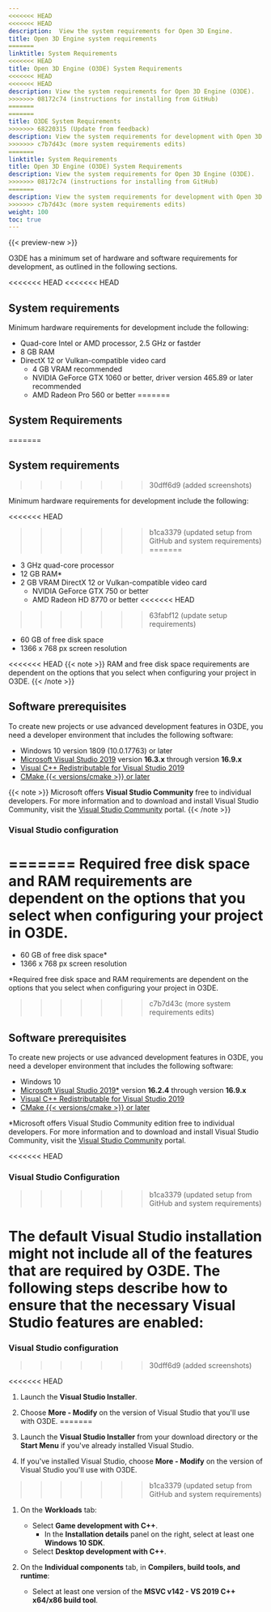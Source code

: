 ```yaml
---
<<<<<<< HEAD
<<<<<<< HEAD
description:  View the system requirements for Open 3D Engine. 
title: Open 3D Engine system requirements
=======
linktitle: System Requirements
<<<<<<< HEAD
title: Open 3D Engine (O3DE) System Requirements
<<<<<<< HEAD
<<<<<<< HEAD
description: View the system requirements for Open 3D Engine (O3DE).
>>>>>>> 08172c74 (instructions for installing from GitHub)
=======
=======
title: O3DE System Requirements
>>>>>>> 68220315 (Update from feedback)
description: View the system requirements for development with Open 3D Engine (O3DE).
>>>>>>> c7b7d43c (more system requirements edits)
=======
linktitle: System Requirements
title: Open 3D Engine (O3DE) System Requirements
description: View the system requirements for Open 3D Engine (O3DE).
>>>>>>> 08172c74 (instructions for installing from GitHub)
=======
description: View the system requirements for development with Open 3D Engine (O3DE).
>>>>>>> c7b7d43c (more system requirements edits)
weight: 100
toc: true
---
```


{{< preview-new >}}

O3DE has a minimum set of hardware and software requirements for development, as outlined in the following sections.

<<<<<<< HEAD
<<<<<<< HEAD
## System requirements

Minimum hardware requirements for development include the following:

+ Quad-core Intel or AMD processor, 2.5 GHz or fastder
+ 8 GB RAM
+ DirectX 12 or Vulkan-compatible video card
  + 4 GB VRAM recommended
  + NVIDIA GeForce GTX 1060 or better, driver version 465.89 or later recommended
  + AMD Radeon Pro 560 or better
=======
## System Requirements
=======
## System requirements
>>>>>>> 30dff6d9 (added screenshots)

Minimum hardware requirements for development include the following:

<<<<<<< HEAD
>>>>>>> b1ca3379 (updated setup from GitHub and system requirements)
=======
+ 3 GHz quad-core processor
+ 12 GB RAM*
+ 2 GB VRAM DirectX 12 or Vulkan-compatible video card
  + NVIDIA GeForce GTX 750 or better
  + AMD Radeon HD 8770 or better
<<<<<<< HEAD
>>>>>>> 63fabf12 (update setup requirements)
+ 60 GB of free disk space
+ 1366 x 768 px screen resolution

<<<<<<< HEAD
{{< note >}}
RAM and free disk space requirements are dependent on the options that you select when configuring your project in O3DE.
{{< /note >}}

## Software prerequisites

To create new projects or use advanced development features in O3DE, you need a developer environment that includes the following software:

+ Windows 10 version 1809 (10.0.17763) or later
+ [Microsoft Visual Studio 2019](https://visualstudio.microsoft.com/downloads/) version **16.3.x** through version **16.9.x**
+ [Visual C++ Redistributable for Visual Studio 2019](https://visualstudio.microsoft.com/downloads/#other-family)
+ [CMake {{< versions/cmake >}} or later](https://cmake.org/download/)

{{< note >}}
Microsoft offers **Visual Studio Community** free to individual developers. For more information and to download and install Visual Studio Community, visit the [Visual Studio Community](https://visualstudio.microsoft.com/vs/community/) portal.
{{< /note >}}

### Visual Studio configuration
=======
Required free disk space and RAM requirements are dependent on the options that you select when configuring your project in O3DE.
=======
+ 60 GB of free disk space*
+ 1366 x 768 px screen resolution

*Required free disk space and RAM requirements are dependent on the options that you select when configuring your project in O3DE.
>>>>>>> c7b7d43c (more system requirements edits)

## Software prerequisites

To create new projects or use advanced development features in O3DE, you need a developer environment that includes the following software:

+ Windows 10
+ [Microsoft Visual Studio 2019*](https://visualstudio.microsoft.com/downloads/) version **16.2.4** through version **16.9.x**
+ [Visual C++ Redistributable for Visual Studio 2019](https://visualstudio.microsoft.com/downloads/#other-family)
+ [CMake {{< versions/cmake >}} or later](https://cmake.org/download/)

*Microsoft offers Visual Studio Community edition free to individual developers. For more information and to download and install Visual Studio Community, visit the [Visual Studio Community](https://visualstudio.microsoft.com/vs/community/) portal.

<<<<<<< HEAD
### Visual Studio Configuration
>>>>>>> b1ca3379 (updated setup from GitHub and system requirements)

The default Visual Studio installation might not include all of the features that are required by O3DE. The following steps describe how to ensure that the necessary Visual Studio features are enabled:
=======
### Visual Studio configuration
>>>>>>> 30dff6d9 (added screenshots)

<<<<<<< HEAD
1. Launch the **Visual Studio Installer**.

1. Choose **More - Modify** on the version of Visual Studio that you'll use with O3DE.
=======
1. Launch the **Visual Studio Installer** from your download directory or the **Start Menu** if you've already installed Visual Studio.

1. If you've installed Visual Studio, choose **More - Modify** on the version of Visual Studio you'll use with O3DE.
>>>>>>> b1ca3379 (updated setup from GitHub and system requirements)

1. On the **Workloads** tab:
   + Select **Game development with C++**.
      + In the **Installation details** panel on the right, select at least one **Windows 10 SDK**.
   + Select **Desktop development with C++**.

1. On the **Individual components** tab, in **Compilers, build tools, and runtime**:
   + Select at least one version of the **MSVC v142 - VS 2019 C++ x64/x86 build tool**.
